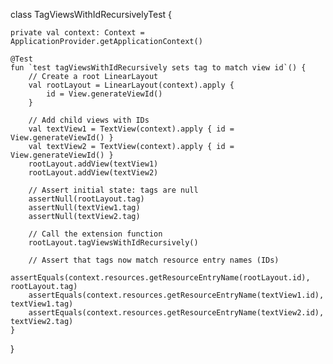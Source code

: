 class TagViewsWithIdRecursivelyTest {

    private val context: Context = ApplicationProvider.getApplicationContext()

    @Test
    fun `test tagViewsWithIdRecursively sets tag to match view id`() {
        // Create a root LinearLayout
        val rootLayout = LinearLayout(context).apply {
            id = View.generateViewId()
        }

        // Add child views with IDs
        val textView1 = TextView(context).apply { id = View.generateViewId() }
        val textView2 = TextView(context).apply { id = View.generateViewId() }
        rootLayout.addView(textView1)
        rootLayout.addView(textView2)

        // Assert initial state: tags are null
        assertNull(rootLayout.tag)
        assertNull(textView1.tag)
        assertNull(textView2.tag)

        // Call the extension function
        rootLayout.tagViewsWithIdRecursively()

        // Assert that tags now match resource entry names (IDs)
        assertEquals(context.resources.getResourceEntryName(rootLayout.id), rootLayout.tag)
        assertEquals(context.resources.getResourceEntryName(textView1.id), textView1.tag)
        assertEquals(context.resources.getResourceEntryName(textView2.id), textView2.tag)
    }
}
